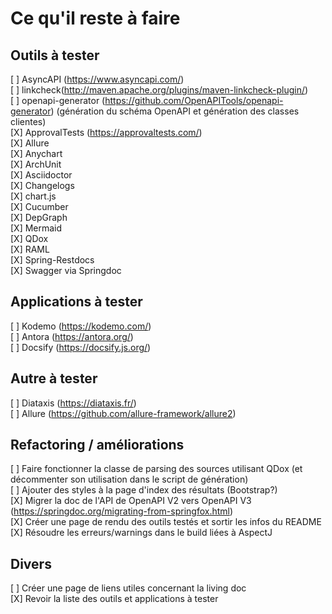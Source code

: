 # Ce qu'il reste à faire

## Outils à tester

[ ] AsyncAPI (https://www.asyncapi.com/)  
[ ] linkcheck(http://maven.apache.org/plugins/maven-linkcheck-plugin/)  
[ ] openapi-generator  (https://github.com/OpenAPITools/openapi-generator) (génération du schéma OpenAPI et génération des classes clientes)  
[X] ApprovalTests (https://approvaltests.com/)  
[X] Allure  
[X] Anychart  
[X] ArchUnit  
[X] Asciidoctor  
[X] Changelogs  
[X] chart.js  
[X] Cucumber  
[X] DepGraph  
[X] Mermaid  
[X] QDox  
[X] RAML  
[X] Spring-Restdocs  
[X] Swagger via Springdoc  

## Applications à tester

[ ] Kodemo  (https://kodemo.com/)    
[ ] Antora  (https://antora.org/)  
[ ] Docsify (https://docsify.js.org/)  

## Autre à tester

[ ] Diataxis (https://diataxis.fr/)  
[ ] Allure (https://github.com/allure-framework/allure2)  

## Refactoring / améliorations

[ ] Faire fonctionner la classe de parsing des sources utilisant QDox (et décommenter son utilisation dans le script de génération)  
[ ] Ajouter des styles à la page d'index des résultats (Bootstrap?)  
[X] Migrer la doc de l'API de OpenAPI V2 vers OpenAPI V3 (https://springdoc.org/migrating-from-springfox.html)  
[X] Créer une page de rendu des outils testés et sortir les infos du README  
[X] Résoudre les erreurs/warnings dans le build liées à AspectJ  

## Divers
[ ] Créer une page de liens utiles concernant la living doc  
[X] Revoir la liste des outils et applications à tester  
